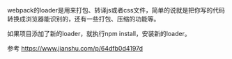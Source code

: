 webpack的loader是用来打包、转译js或者css文件，简单的说就是把你写的代码转换成浏览器能识别的，还有一些打包、压缩的功能等。

如果项目添加了新的loader，就执行npm install，安装新的loader。


参考
https://www.jianshu.com/p/64dfb0d4197d